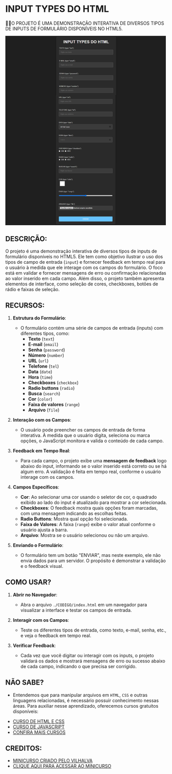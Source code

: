 # INPUT TYPES DO HTML
👨‍🏫O PROJETO É UMA DEMONSTRAÇÃO INTERATIVA DE DIVERSOS TIPOS DE INPUTS DE FORMULÁRIO DISPONÍVEIS NO HTML5.

<img src="./IMAGENS/FOTO_01.png" align="center" width="500"> <br>
<img src="./IMAGENS/FOTO_02.png" align="center" width="500"> <br>
<img src="./IMAGENS/FOTO_03.png" align="center" width="500"> <br>

## DESCRIÇÃO:
O projeto é uma demonstração interativa de diversos tipos de inputs de formulário disponíveis no HTML5. Ele tem como objetivo ilustrar o uso dos tipos de campo de entrada (`input`) e fornecer feedback em tempo real para o usuário à medida que ele interage com os campos do formulário. O foco está em validar e fornecer mensagens de erro ou confirmação relacionadas ao valor inserido em cada campo. Além disso, o projeto também apresenta elementos de interface, como seleção de cores, checkboxes, botões de rádio e faixas de seleção.

## RECURSOS:
1. **Estrutura do Formulário**:
   - O formulário contém uma série de campos de entrada (inputs) com diferentes tipos, como:
     - **Texto** (`text`)
     - **E-mail** (`email`)
     - **Senha** (`password`)
     - **Número** (`number`)
     - **URL** (`url`)
     - **Telefone** (`tel`)
     - **Data** (`date`)
     - **Hora** (`time`)
     - **Checkboxes** (`checkbox`)
     - **Radio buttons** (`radio`)
     - **Busca** (`search`)
     - **Cor** (`color`)
     - **Faixa de valores** (`range`)
     - **Arquivo** (`file`)

2. **Interação com os Campos**:
   - O usuário pode preencher os campos de entrada de forma interativa. À medida que o usuário digita, seleciona ou marca opções, o JavaScript monitora e valida o conteúdo de cada campo.
   
3. **Feedback em Tempo Real**:
   - Para cada campo, o projeto exibe uma **mensagem de feedback** logo abaixo do input, informando se o valor inserido está correto ou se há algum erro. A validação é feita em tempo real, conforme o usuário interage com os campos.

4. **Campos Específicos**:
   - **Cor**: Ao selecionar uma cor usando o seletor de cor, o quadrado exibido ao lado do input é atualizado para mostrar a cor selecionada.
   - **Checkboxes**: O feedback mostra quais opções foram marcadas, com uma mensagem indicando as escolhas feitas.
   - **Radio Buttons**: Mostra qual opção foi selecionada.
   - **Faixa de Valores**: A faixa (`range`) exibe o valor atual conforme o usuário ajusta a barra.
   - **Arquivo**: Mostra se o usuário selecionou ou não um arquivo.

5. **Enviando o Formulário**:
   - O formulário tem um botão "ENVIAR", mas neste exemplo, ele não envia dados para um servidor. O propósito é demonstrar a validação e o feedback visual.

## COMO USAR?
1. **Abrir no Navegador**:
   - Abra o arquivo `./CODIGO/index.html` em um navegador para visualizar a interface e testar os campos de entrada.

2. **Interagir com os Campos**:
   - Teste os diferentes tipos de entrada, como texto, e-mail, senha, etc., e veja o feedback em tempo real.

3. **Verificar Feedback**:
   - Cada vez que você digitar ou interagir com os inputs, o projeto validará os dados e mostrará mensagens de erro ou sucesso abaixo de cada campo, indicando o que precisa ser corrigido.

## NÃO SABE?
- Entendemos que para manipular arquivos em `HTML`, `CSS` e outras linguagens relacionadas, é necessário possuir conhecimento nessas áreas. Para auxiliar nesse aprendizado, oferecemos cursos gratuitos disponíveis:
* [CURSO DE HTML E CSS](https://github.com/VILHALVA/CURSO-DE-HTML-E-CSS)
* [CURSO DE JAVASCRIPT](https://github.com/VILHALVA/CURSO-DE-JAVASCRIPT)
* [CONFIRA MAIS CURSOS](https://github.com/VILHALVA?tab=repositories&q=+topic:CURSO)

## CREDITOS:
- [MINICURSO CRIADO PELO VILHALVA](https://github.com/VILHALVA)
- [CLIQUE AQUI PARA ACESSAR AO MINICURSO](./MINICURSO.md)

